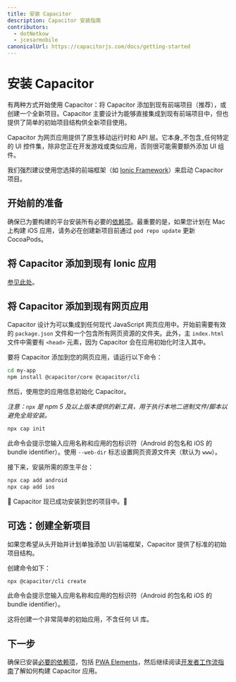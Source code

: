 ```yaml
---
title: 安装 Capacitor
description: Capacitor 安装指南
contributors:
  - dotNetkow
  - jcesarmobile
canonicalUrl: https://capacitorjs.com/docs/getting-started
---
```


# 安装 Capacitor

有两种方式开始使用 Capacitor：将 Capacitor 添加到现有前端项目（推荐），或创建一个全新项目。Capacitor 主要设计为能够直接集成到现有前端项目中，但也提供了简单的初始项目结构供全新项目使用。

Capacitor 为网页应用提供了原生移动运行时和 API 层。它本身_不包含_任何特定的 UI 控件集，除非您正在开发游戏或类似应用，否则很可能需要额外添加 UI 组件。

我们强烈建议使用您选择的前端框架（如 [Ionic Framework](https://ionicframework.com/)）来启动 Capacitor 项目。

## 开始前的准备

确保已为要构建的平台安装所有必要的[依赖项](/getting-started/dependencies.md)。最重要的是，如果您计划在 Mac 上构建 iOS 应用，请务必在创建新项目前通过 `pod repo update` 更新 CocoaPods。

## 将 Capacitor 添加到现有 Ionic 应用

[参见此处](/getting-started/with-ionic.md)。

## 将 Capacitor 添加到现有网页应用

Capacitor 设计为可以集成到任何现代 JavaScript 网页应用中。开始前需要有效的 `package.json` 文件和一个包含所有网页资源的文件夹。此外，主 `index.html` 文件中需要有 `<head>` 元素，因为 Capacitor 会在应用初始化时注入其中。

要将 Capacitor 添加到您的网页应用，请运行以下命令：

```bash
cd my-app
npm install @capacitor/core @capacitor/cli
```

然后，使用您的应用信息初始化 Capacitor。

_注意：`npx` 是 npm 5 及以上版本提供的新工具，用于执行本地二进制文件/脚本以避免全局安装。_

```bash
npx cap init
```

此命令会提示您输入应用名称和应用的包标识符（Android 的包名和 iOS 的 bundle identifier）。使用 `--web-dir` 标志设置网页资源文件夹（默认为 `www`）。

接下来，安装所需的原生平台：

```bash
npx cap add android
npx cap add ios
```

🎉 Capacitor 现已成功安装到您的项目中。🎉

## 可选：创建全新项目

如果您希望从头开始并计划单独添加 UI/前端框架，Capacitor 提供了标准的初始项目结构。

创建命令如下：

```bash
npx @capacitor/cli create
```

此命令会提示您输入应用名称和应用的包标识符（Android 的包名和 iOS 的 bundle identifier）。

这将创建一个非常简单的初始应用，不含任何 UI 库。

## 下一步

确保已安装[必要的依赖项](/getting-started/dependencies.md)，包括 [PWA Elements](/web/pwa-elements.mdx)，然后继续阅读[开发者工作流指南](/basics/workflow.md)了解如何构建 Capacitor 应用。
